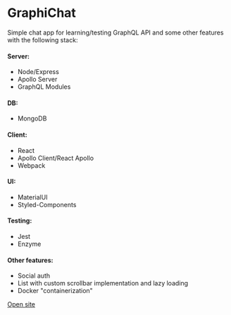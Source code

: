 # GraphiChat

Simple chat app for learning/testing GraphQL API and some other features with the following stack:

#### Server:
- Node/Express
- Apollo Server
- GraphQL Modules
#### DB:
- MongoDB
#### Client:
- React
- Apollo Client/React Apollo
- Webpack
#### UI:
- MaterialUI
- Styled-Components
#### Testing:
- Jest
- Enzyme
#### Other features:
- Social auth
- List with custom scrollbar implementation and lazy loading
- Docker "containerization"

[Open site](https://graphichat.herokuapp.com/)
